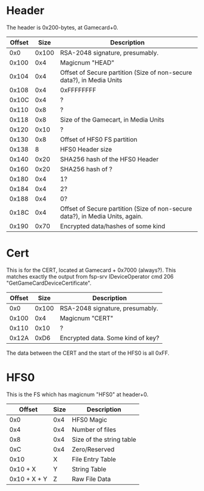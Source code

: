 # Header

The header is 0x200-bytes, at
Gamecard+0.

| Offset | Size  | Description                                                                   |
| ------ | ----- | ----------------------------------------------------------------------------- |
| 0x0    | 0x100 | RSA-2048 signature, presumably.                                               |
| 0x100  | 0x4   | Magicnum "HEAD"                                                               |
| 0x104  | 0x4   | Offset of Secure partition (Size of non-secure data?), in Media Units         |
| 0x108  | 0x4   | 0xFFFFFFFF                                                                    |
| 0x10C  | 0x4   | ?                                                                             |
| 0x110  | 0x8   | ?                                                                             |
| 0x118  | 0x8   | Size of the Gamecart, in Media Units                                          |
| 0x120  | 0x10  | ?                                                                             |
| 0x130  | 0x8   | Offset of HFS0 FS partition                                                   |
| 0x138  | 8     | HFS0 Header size                                                              |
| 0x140  | 0x20  | SHA256 hash of the HFS0 Header                                                |
| 0x160  | 0x20  | SHA256 hash of ?                                                              |
| 0x180  | 0x4   | 1?                                                                            |
| 0x184  | 0x4   | 2?                                                                            |
| 0x188  | 0x4   | 0?                                                                            |
| 0x18C  | 0x4   | Offset of Secure partition (Size of non-secure data?), in Media Units, again. |
| 0x190  | 0x70  | Encrypted data/hashes of some kind                                            |

# Cert

This is for the CERT, located at Gamecard + 0x7000 (always?). This
matches exactly the output from fsp-srv IDeviceOperator cmd 206
"GetGameCardDeviceCertificate".

| Offset | Size  | Description                       |
| ------ | ----- | --------------------------------- |
| 0x0    | 0x100 | RSA-2048 signature, presumably.   |
| 0x100  | 0x4   | Magicnum "CERT"                   |
| 0x110  | 0x10  | ?                                 |
| 0x12A  | 0xD6  | Encrypted data. Some kind of key? |

The data between the CERT and the start of the HFS0 is all 0xFF.

# HFS0

This is the FS which has magicnum "HFS0" at header+0.

| Offset       | Size | Description              |
| ------------ | ---- | ------------------------ |
| 0x0          | 0x4  | HFS0 Magic               |
| 0x4          | 0x4  | Number of files          |
| 0x8          | 0x4  | Size of the string table |
| 0xC          | 0x4  | Zero/Reserved            |
| 0x10         | X    | File Entry Table         |
| 0x10 + X     | Y    | String Table             |
| 0x10 + X + Y | Z    | Raw File Data            |

